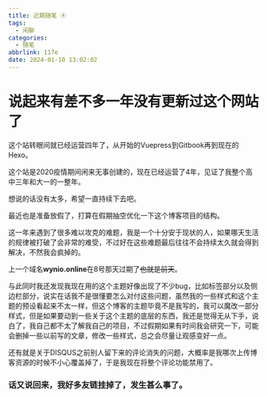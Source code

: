 ```yaml
---
title: 近期随笔 ④
tags:
  - 闲聊
categories:
  - 随笔
abbrlink: 117e
date: 2024-01-10 13:02:02
---
```

# 说起来有差不多一年没有更新过这个网站了

这个站转眼间就已经运营四年了，从开始的Vuepress到Gitbook再到现在的Hexo。

这个站是2020疫情期间闲来无事创建的，现在已经运营了4年，见证了我整个高中三年和大一的一整年。

想说的话没有太多，希望一直持续下去吧。

最近也是准备放假了，打算在假期抽空优化一下这个博客项目的结构。

这一年来遇到了很多难以攻克的难题，我是一个十分安于现状的人，如果哪天生活的规律被打破了会非常的难受，不过好在这些难题最后往往不会持续太久就会得到解决，不然我会疯掉的。

上一个域名**wynio.online**在8号那天过期了~~也就是前天~~。

与此同时我还发现我现在用的这个主题好像出现了不少bug，比如标签部分以及侧边栏部分，说实在话我不是很懂要怎么对付这些问题，虽然我的一些样式和这个主题的预设看起来不太一样，但这个博客的主题毕竟不是我写的，我可以魔改一部分样式，但是如果要动到一些关于这个主题的底层的东西，我还是觉得无从下手，说白了，我自己都不太了解我自己的项目，不过假期如果有时间我会研究一下，可能会删掉一些以前写的文章，修改一些样式，总之会尽量让观感变好一点。

还有就是关于DISQUS之前别人留下来的评论消失的问题，大概率是我哪次上传博客资源的时候不小心覆盖掉了，于是我现在将整个评论功能禁用了。

### 话又说回来，我好多友链挂掉了，发生甚么事了。